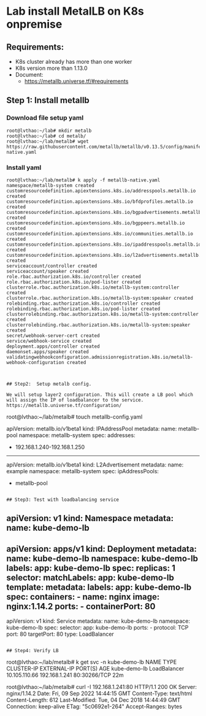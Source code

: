 # Lab install MetalLB on K8s onpremise
## Requirements:
- K8s cluster already has more than one worker
- K8s version more than 1.13.0
- Document:
  - https://metallb.universe.tf/#requirements

## Step 1: Install metallb 
### Download file setup yaml 
```
root@lvthao:~/lab# mkdir metalb
root@lvthao:~/lab# cd metalb/
root@lvthao:~/lab/metalb# wget https://raw.githubusercontent.com/metallb/metallb/v0.13.5/config/manifests/metallb-native.yaml
```
### Install yaml 
```
root@lvthao:~/lab/metalb# k apply -f metallb-native.yaml
namespace/metallb-system created
customresourcedefinition.apiextensions.k8s.io/addresspools.metallb.io created
customresourcedefinition.apiextensions.k8s.io/bfdprofiles.metallb.io created
customresourcedefinition.apiextensions.k8s.io/bgpadvertisements.metallb.io created
customresourcedefinition.apiextensions.k8s.io/bgppeers.metallb.io created
customresourcedefinition.apiextensions.k8s.io/communities.metallb.io created
customresourcedefinition.apiextensions.k8s.io/ipaddresspools.metallb.io created
customresourcedefinition.apiextensions.k8s.io/l2advertisements.metallb.io created
serviceaccount/controller created
serviceaccount/speaker created
role.rbac.authorization.k8s.io/controller created
role.rbac.authorization.k8s.io/pod-lister created
clusterrole.rbac.authorization.k8s.io/metallb-system:controller created
clusterrole.rbac.authorization.k8s.io/metallb-system:speaker created
rolebinding.rbac.authorization.k8s.io/controller created
rolebinding.rbac.authorization.k8s.io/pod-lister created
clusterrolebinding.rbac.authorization.k8s.io/metallb-system:controller created
clusterrolebinding.rbac.authorization.k8s.io/metallb-system:speaker created
secret/webhook-server-cert created
service/webhook-service created
deployment.apps/controller created
daemonset.apps/speaker created
validatingwebhookconfiguration.admissionregistration.k8s.io/metallb-webhook-configuration created
```
```


## Step2:  Setup metalb config. 

We will setup layer2 configuration. This will create a LB pool which will assign the IP of loadbalancer to the service.  https://metallb.universe.tf/configuration/

```
root@lvthao:~/lab/metalb#  touch metallb-config.yaml

apiVersion: metallb.io/v1beta1
kind: IPAddressPool
metadata:
  name: metallb-pool
  namespace: metallb-system
spec:
  addresses:
  - 192.168.1.240-192.168.1.250
---
apiVersion: metallb.io/v1beta1
kind: L2Advertisement
metadata:
  name: example
  namespace: metallb-system
spec:
  ipAddressPools:
  - metallb-pool
```

## Step3: Test with loadbalancing service
```
apiVersion: v1
kind: Namespace
metadata:
  name: kube-demo-lb
---
apiVersion: apps/v1
kind: Deployment
metadata:
  name: kube-demo-lb
  namespace: kube-demo-lb
  labels:
    app: kube-demo-lb
spec:
  replicas: 1
  selector:
    matchLabels:
      app: kube-demo-lb
  template:
    metadata:
      labels:
        app: kube-demo-lb
    spec:
      containers:
      - name: nginx
        image: nginx:1.14.2
        ports:
        - containerPort: 80
---
apiVersion: v1
kind: Service
metadata:
  name: kube-demo-lb
  namespace: kube-demo-lb
spec:
  selector:
    app: kube-demo-lb
  ports:
    - protocol: TCP
      port: 80
      targetPort: 80
  type: LoadBalancer
```

## Step4: Verify LB
```
root@lvthao:~/lab/metalb# k get svc -n  kube-demo-lb
NAME           TYPE           CLUSTER-IP      EXTERNAL-IP     PORT(S)        AGE
kube-demo-lb   LoadBalancer   10.105.110.66   192.168.1.241   80:30266/TCP   22m

root@lvthao:~/lab/metalb# curl -I 192.168.1.241:80
HTTP/1.1 200 OK
Server: nginx/1.14.2
Date: Fri, 09 Sep 2022 14:44:15 GMT
Content-Type: text/html
Content-Length: 612
Last-Modified: Tue, 04 Dec 2018 14:44:49 GMT
Connection: keep-alive
ETag: "5c0692e1-264"
Accept-Ranges: bytes
```
